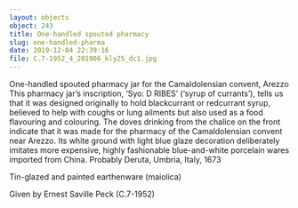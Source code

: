 ```yaml
---
layout: objects
object: 243
title: One-handled spouted pharmacy
slug: one-handled-pharma
date: 2019-12-04 22:39:16
file: C.7-1952_4_201906_kly25_dc1.jpg
---
```

One-handled spouted pharmacy jar for the Camaldolensian convent, Arezzo  This pharmacy jar’s inscription, ‘Syo: D RIBES’ (‘syrup of currants’), tells us that it was designed originally to hold blackcurrant or redcurrant syrup, believed to help with coughs or lung ailments but also used as a food flavouring and colouring. The doves  drinking from the chalice on the front indicate  that it was made for the pharmacy of the Camaldolensian convent near Arezzo. Its white ground with light blue glaze decoration deliberately imitates more expensive, highly fashionable blue-and-white porcelain wares imported from China.  Probably Deruta, Umbria, Italy, 1673  

Tin-glazed and painted earthenware (maiolica)  

Given by Ernest Saville Peck (C.7-1952)
